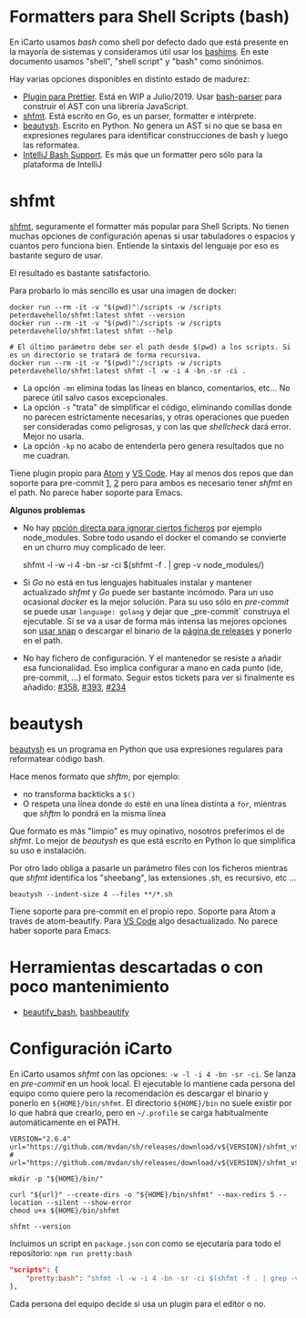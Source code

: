 # Formatters para Shell Scripts (bash)

En iCarto usamos _bash_ como shell por defecto dado que está presente en la mayoría de sistemas y consideramos útil usar los [bashims](https://mywiki.wooledge.org/Bashism). En este documento usamos "shell", "shell script" y "bash" como sinónimos.

Hay varias opciones disponibles en distinto estado de madurez:

-   [Plugin para Prettier](https://github.com/azz/prettier-plugin-bash). Está en WIP a Julio/2019. Usar [bash-parser](https://github.com/vorpaljs/bash-parser) para construir el AST con una librería JavaScript.
-   [shfmt](https://github.com/mvdan/sh). Está escrito en Go, es un parser, formatter e intérprete.
-   [beautysh](https://github.com/lovesegfault/beautysh). Escrito en Python. No genera un AST si no que se basa en expresiones regulares para identificar construcciones de bash y luego las reformatea.
-   [IntelliJ Bash Support](https://github.com/BashSupport/BashSupport). Es más que un formatter pero sólo para la plataforma de IntelliJ

# shfmt

[shfmt](https://github.com/mvdan/sh), seguramente el formatter más popular para Shell Scripts. No tienen muchas opciones de configuración apenas si usar tabuladores o espacios y cuantos pero funciona bien. Entiende la sintaxis del lenguaje por eso es bastante seguro de usar.

El resultado es bastante satisfactorio.

Para probarlo lo más sencillo es usar una imagen de docker:

    docker run --rm -it -v "$(pwd)":/scripts -w /scripts peterdavehello/shfmt:latest shfmt --version
    docker run --rm -it -v "$(pwd)":/scripts -w /scripts peterdavehello/shfmt:latest shfmt --help

    # El último parámetro debe ser el path desde $(pwd) a los scripts. Si es un directorio se tratará de forma recursiva.
    docker run --rm -it -v "$(pwd)":/scripts -w /scripts peterdavehello/shfmt:latest shfmt -l -w -i 4 -bn -sr -ci .

-   La opción `-mn` elimina todas las líneas en blanco, comentarios, etc... No parece útil salvo casos excepcionales.
-   La opción `-s` "trata" de simplificar el código, eliminando comillas donde no parecen estrictamente necesarias, y otras operaciones que pueden ser consideradas como peligrosas, y con las que _shellcheck_ dará error. Mejor no usarla.
-   La opción `-kp` no acabo de entenderla pero genera resultados que no me cuadran.

Tiene plugin propio para [Atom](https://github.com/focusaurus/atom-format-shell) y [VS Code](https://marketplace.visualstudio.com/items?itemName=foxundermoon.shell-format). Hay al menos dos repos que dan soporte para pre-commit [1](https://github.com/syntaqx/git-hooks), [2](https://github.com/jumanjihouse/pre-commit-hooks) pero para ambos es necesario tener _shfmt_ en el path. No parece haber soporte para Emacs.

**Algunos problemas**

-   No hay [opción directa para ignorar ciertos ficheros](https://github.com/mvdan/sh/issues/288) por ejemplo node_modules. Sobre todo usando el docker el comando se convierte en un churro muy complicado de leer.


    shfmt -l -w -i 4 -bn -sr -ci $(shfmt -f . | grep -v node_modules/)

-   Si _Go_ no está en tus lenguajes habituales instalar y mantener actualizado _shfmt_ y _Go_ puede ser bastante incómodo. Para un uso ocasional _docker_ es la mejor solución. Para su uso sólo en _pre-commit_ se puede usar `language: golang` y dejar que \_pre-commit\` construya el ejecutable. Si se va a usar de forma más intensa las mejores opciones son [usar snap](https://snapcraft.io/shfmt) o descargar el binario de la [página de releases](https://github.com/mvdan/sh/releases) y ponerlo en el path.

-   No hay fichero de configuración. Y el mantenedor se resiste a añadir esa funcionalidad. Eso implica configurar a mano en cada punto (ide, pre-commit, ...) el formato. Seguir estos tickets para ver si finalmente es añadido: [#358](https://github.com/mvdan/sh/issues/358), [#393](https://github.com/mvdan/sh/issues/393), [#234](https://github.com/mvdan/sh/issues/234)

# beautysh

[beautysh](https://github.com/lovesegfault/beautysh) es un programa en Python que usa expresiones regulares para reformatear código bash.

Hace menos formato que _shftm_, por ejemplo:

-   no transforma backticks a `$()`
-   O respeta una línea donde `do` esté en una línea distinta a `for`, mientras que _shftm_ lo pondrá en la misma línea

Que formato es más "limpio" es muy opinativo, nosotros preferimos el de _shfmt_. Lo mejor de _beautysh_ es que está escrito en Python lo que simplifica su uso e instalación.

Por otro lado obliga a pasarle un parámetro files con los ficheros mientras que _shfmt_ identifica los "sheebang", las extensiones .sh, es recursivo, etc ...

    beautysh --indent-size 4 --files **/*.sh

Tiene soporte para pre-commit en el propio repo. Soporte para Atom a través de atom-beautify. Para [VS Code](https://marketplace.visualstudio.com/items?itemName=shakram02.bash-beautify) algo desactualizado. No parece haber soporte para Emacs.

# Herramientas descartadas o con poco mantenimiento

-   [beautify_bash](https://github.com/ewiger/beautify_bash), [bashbeautify](https://github.com/bergwerf/bashbeautify)

# Configuración iCarto

En iCarto usamos _shfmt_ con las opciones: `-w -l -i 4 -bn -sr -ci`. Se lanza en _pre-commit_ en un hook local. El ejecutable lo mantiene cada persona del equipo como quiere pero la recomendación es descargar el binario y ponerlo en `${HOME}/bin/shfmt`. El directorio `${HOME}/bin` no suele existir por lo que habrá que crearlo, pero en `~/.profile` se carga habitualmente automáticamente en el PATH.

```
VERSION="2.6.4"
url="https://github.com/mvdan/sh/releases/download/v${VERSION}/shfmt_v${VERSION}_linux_amd64"
# url="https://github.com/mvdan/sh/releases/download/v${VERSION}/shfmt_v${VERSION}_darwin_amd64"

mkdir -p "${HOME}/bin/"

curl "${url}" --create-dirs -o "${HOME}/bin/shfmt" --max-redirs 5 --location --silent --show-error
chmod u+x ${HOME}/bin/shfmt

shfmt --version
```

Incluimos un script en `package.json` con como se ejecutaría para todo el repositorio: `npm run pretty:bash`

```json
"scripts": {
    "pretty:bash": "shfmt -l -w -i 4 -bn -sr -ci $(shfmt -f . | grep -v node_modules/)",
},
```

Cada persona del equipo decide si usa un plugin para el editor o no.
